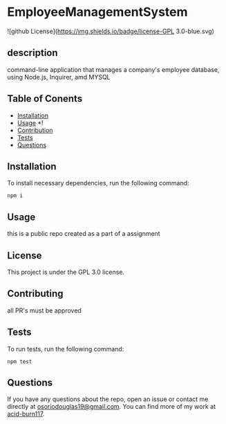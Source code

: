# EmployeeManagementSystem
![github License](https://img.shields.io/badge/license-GPL 3.0-blue.svg)
## description
command-line application that manages a company's employee database, using Node.js, Inquirer, amd MYSQL
## Table of Conents
* [Installation](#installation)
* [Usage](#usage)
*!
* [Contribution](#contribution)
* [Tests](*tests)
* [Questions](*questions)

## Installation

To install necessary dependencies, run the following command:

```
npm i
```

## Usage

this is a public repo created as a part of a assignment

## License
  This project is under the GPL 3.0 license.
  
## Contributing

all PR's must be approved

## Tests

To run tests, run the following command:

```
npm test
```

## Questions

If you have any questions about the repo, open an issue or contact me directly at osoriodouglas19@gmail.com. You can find more of my work at [acid-burn117](https://github.com/acid-burn117/).

